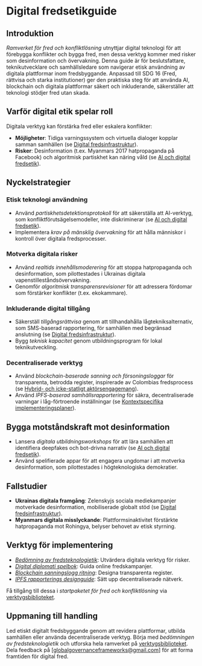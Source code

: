 # Digital fredsetikguide

## Introduktion
*Ramverket för fred och konfliktlösning* utnyttjar digital teknologi för att förebygga konflikter och bygga fred, men dessa verktyg kommer med risker som desinformation och övervakning. Denna guide är för beslutsfattare, teknikutvecklare och samhällsledare som navigerar etisk användning av digitala plattformar inom fredsbyggande. Anpassad till SDG 16 (Fred, rättvisa och starka institutioner) ger den praktiska steg för att använda AI, blockchain och digitala plattformar säkert och inkluderande, säkerställer att teknologi stödjer fred utan skada.

## Varför digital etik spelar roll
Digitala verktyg kan förstärka fred eller eskalera konflikter:
- **Möjligheter**: Tidiga varningssystem och virtuella dialoger kopplar samman samhällen (se [Digital fredsinfrastruktur](/frameworks/peace-and-conflict-resolution#digital-infrastructure)).
- **Risker**: Desinformation (t.ex. Myanmars 2017 hatpropaganda på Facebook) och algoritmisk partiskhet kan näring våld (se [AI och digital fredsetik](/frameworks/peace-and-conflict-resolution#ai-ethics)).

## Nyckelstrategier
### Etisk teknologi användning
- Använd *partiskhetsdetektionsprotokoll* för att säkerställa att AI-verktyg, som konfliktförutsägelsemodeller, inte diskriminerar (se [AI och digital fredsetik](/frameworks/peace-and-conflict-resolution#ai-ethics)).
- Implementera *krav på mänsklig övervakning* för att hålla människor i kontroll över digitala fredsprocesser.

### Motverka digitala risker
- Använd *realtids innehållsmoderering* för att stoppa hatpropaganda och desinformation, som pilottestades i Ukrainas digitala vapenstilleståndsövervakning.
- Genomför *algoritmisk transparensrevisioner* för att adressera fördomar som förstärker konflikter (t.ex. ekokammare).

### Inkluderande digital tillgång
- Säkerställ *tillgångsrättvisa* genom att tillhandahålla lågtekniksalternativ, som SMS-baserad rapportering, för samhällen med begränsad anslutning (se [Digital fredsinfrastruktur](/frameworks/peace-and-conflict-resolution#digital-infrastructure)).
- Bygg *teknisk kapacitet* genom utbildningsprogram för lokal teknikutveckling.

### Decentraliserade verktyg
- Använd *blockchain-baserade sanning och försoningsloggar* för transparenta, betrodda register, inspirerade av Colombias fredsprocess (se [Hybrid- och icke-statligt aktörsengagemang](/frameworks/peace-and-conflict-resolution#non-state-actors)).
- Använd *IPFS-baserad samhällsrapportering* för säkra, decentraliserade varningar i låg-förtroende inställningar (se [Kontextspecifika implementeringsplaner](/frameworks/peace-and-conflict-resolution#context-specific-roadmaps)).

## Bygga motståndskraft mot desinformation
- Lansera *digitala utbildningsworkshops* för att lära samhällen att identifiera deepfakes och bot-drivna narrativ (se [AI och digital fredsetik](/frameworks/peace-and-conflict-resolution#ai-ethics)).
- Använd spelifierade appar för att engagera ungdomar i att motverka desinformation, som pilottestades i högteknologiska demokratier.

## Fallstudier
- **Ukrainas digitala framgång**: Zelenskyjs sociala mediekampanjer motverkade desinformation, mobiliserade globalt stöd (se [Digital fredsinfrastruktur](/frameworks/peace-and-conflict-resolution#digital-infrastructure)).
- **Myanmars digitala misslyckande**: Plattformsinaktivitet förstärkte hatpropaganda mot Rohingya, belyser behovet av etisk styrning.

## Verktyg för implementering
- *[Bedömning av fredsteknologietik](/frameworks/tools/peace/peace-tech-ethics-assessment-en.pdf)*: Utvärdera digitala verktyg för risker.
- *[Digital diplomati spelbok](/frameworks/tools/peace/digital-diplomacy-playbook-en.pdf)*: Guida online fredskampanjer.
- *[Blockchain sanningslogg ritning](/frameworks/tools/peace/blockchain-truth-log-blueprint-en.pdf)*: Designa transparenta register.
- *[IPFS rapporterings designguide](/frameworks/tools/peace/ipfs-reporting-design-guide-en.pdf)*: Sätt upp decentraliserade nätverk.

Få tillgång till dessa i *startpaketet för fred och konfliktlösning* via [verktygsbiblioteket](/frameworks/tools/peace).

## Uppmaning till handling
Led etiskt digitalt fredsbyggande genom att revidera plattformar, utbilda samhällen eller använda decentraliserade verktyg. Börja med *bedömningen av fredsteknologietik* och utforska hela ramverket på [verktygsbiblioteket](/frameworks/tools/peace). Dela feedback på [globalgovernanceframeworks@gmail.com] för att forma framtiden för digital fred.
